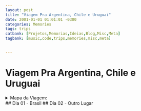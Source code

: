 ```yaml
---
layout: post
title: "Viagem Pra Argentina, Chile e Uruguai"
date: 2001-01-01 01:01:01 -0300
categories: Memories
tags: trips
catbank: [Projetos,Memorias,Ideias,Blog,Misc,Meta]
tagbank: [music,code,trips,memories,misc,meta]

 
---
```

# Viagem Pra Argentina, Chile e Uruguai
<details>
  <summary>Mapa da Viagem:</summary>
  <pre>
[Imagem Aqui]
</pre>
</details>
## Dia 01 - Brasil
## Dia 02 - Outro Lugar